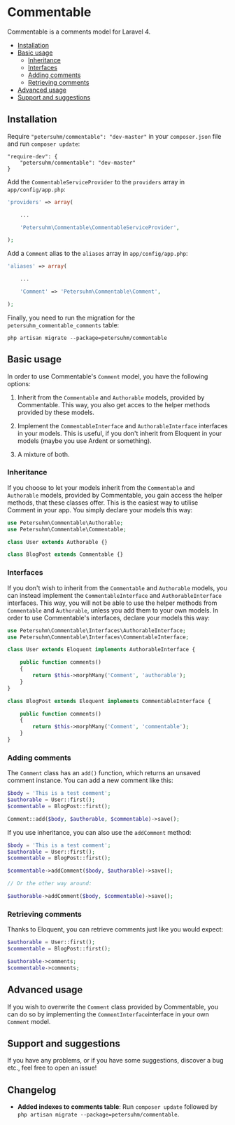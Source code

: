 # Commentable

Commentable is a comments model for Laravel 4.

* [Installation](#installation)
* [Basic usage](#basic-usage)
    * [Inheritance](#inheritance)
    * [Interfaces](#interfaces)
    * [Adding comments](#adding-comments)
    * [Retrieving comments](#retrieving-comments)
* [Advanced usage](#advanced-usage)
* [Support and suggestions](#support-and-suggestions)

## Installation

Require `"petersuhm/commentable": "dev-master"` in your `composer.json` file and
run `composer update`:

```
"require-dev": {
    "petersuhm/commentable": "dev-master"
}
```

Add the `CommentableServiceProvider` to the `providers` array in
`app/config/app.php`:

```php
'providers' => array(

    ...

    'Petersuhm\Commentable\CommentableServiceProvider',

);
```

Add a `Comment` alias to the `aliases` array in `app/config/app.php`:

```php
'aliases' => array(

    ...

    'Comment' => 'Petersuhm\Commentable\Comment',

);
```
Finally, you need to run the migration for the `petersuhm_commentable_comments`
table:

```
php artisan migrate --package=petersuhm/commentable
```
## Basic usage

In order to use Commentable's `Comment` model, you have the following
options:

1. Inherit from the `Commentable` and `Authorable` models, provided by
Commentable. This way, you also get acces to the helper methods provided by these
models.

2. Implement the `CommentableInterface` and `AuthorableInterface` interfaces in
your models. This is useful, if you don't inherit from Eloquent in your models
(maybe you use Ardent or something).

3. A mixture of both.

### Inheritance

If you choose to let your models inherit from the `Commentable` and `Authorable`
models, provided by Commentable, you gain access the helper methods, that these
classes offer. This is the easiest way to utilise Comment in your app. You
simply declare your models this way:

```php
use Petersuhm\Commentable\Authorable;
use Petersuhm\Commentable\Commentable;

class User extends Authorable {}

class BlogPost extends Commentable {}
```

### Interfaces

If you don't wish to inherit from the `Commentable` and `Authorable` models, you
can instead implement the `CommentableInterface` and `AuthorableInterface`
interfaces. This way, you will not be able to use the helper methods from
`Commentable` and `Authorable`, unless you add them to your own models. In order
to use Commentable's interfaces, declare your models this way:

```php
use Petersuhm\Commentable\Interfaces\AuthorableInterface;
use Petersuhm\Commentable\Interfaces\CommentableInterface;

class User extends Eloquent implements AuthorableInterface {

    public function comments()
    {
        return $this->morphMany('Comment', 'authorable');
    }
}

class BlogPost extends Eloquent implements CommentableInterface {

    public function comments()
    {
        return $this->morphMany('Comment', 'commentable');
    }
}
```

### Adding comments

The `Comment` class has an `add()` function, which returns an unsaved comment
instance. You can add a new comment like this:

```php
$body = 'This is a test comment';
$authorable = User::first();
$commentable = BlogPost::first();

Comment::add($body, $authorable, $commentable)->save();
```

If you use inheritance, you can also use the `addComment` method:

```php
$body = 'This is a test comment';
$authorable = User::first();
$commentable = BlogPost::first();

$commentable->addComment($body, $authorable)->save();

// Or the other way around:

$authorable->addComment($body, $commentable)->save();
```
### Retrieving comments

Thanks to Eloquent, you can retrieve comments just like you would expect:

```php
$authorable = User::first();
$commentable = BlogPost::first();

$authorable->comments;
$commentable->comments;
```

## Advanced usage

If you wish to overwrite the `Comment` class provided by Commentable, you can do
so by implementing the `CommentInterface`interface in your own `Comment` model.

## Support and suggestions

If you have any problems, or if you have some suggestions,
discover a bug etc., feel free to open an issue!

## Changelog

* __Added indexes to comments table__: Run `composer update` followed by `php artisan migrate --package=petersuhm/commentable`.
